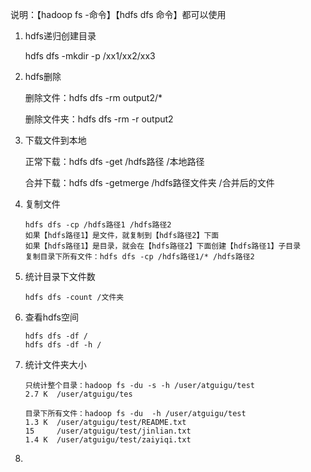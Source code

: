

说明：【hadoop fs -命令】【hdfs dfs 命令】都可以使用

1. hdfs递归创建目录

   hdfs dfs -mkdir -p /xx1/xx2/xx3 

2. hdfs删除

   删除文件：hdfs dfs -rm output2/*

   删除文件夹：hdfs dfs -rm -r output2

3. 下载文件到本地

   正常下载：hdfs dfs -get /hdfs路径 /本地路径

   合并下载：hdfs dfs -getmerge /hdfs路径文件夹 /合并后的文件

4. 复制文件

   ```shell
   hdfs dfs -cp /hdfs路径1 /hdfs路径2
   如果【hdfs路径1】是文件，就复制到【hdfs路径2】下面
   如果【hdfs路径1】是目录，就会在【hdfs路径2】下面创建【hdfs路径1】子目录
   复制目录下所有文件：hdfs dfs -cp /hdfs路径1/* /hdfs路径2
   ```

5. 统计目录下文件数

   ```shell
   hdfs dfs -count /文件夹
   ```

6. 查看hdfs空间

   ```shell
   hdfs dfs -df /
   hdfs dfs -df -h /
   ```

7. 统计文件夹大小

   ```
   只统计整个目录：hadoop fs -du -s -h /user/atguigu/test
   2.7 K  /user/atguigu/tes
   
   目录下所有文件：hadoop fs -du  -h /user/atguigu/test
   1.3 K  /user/atguigu/test/README.txt
   15     /user/atguigu/test/jinlian.txt
   1.4 K  /user/atguigu/test/zaiyiqi.txt 
   ```

8. 